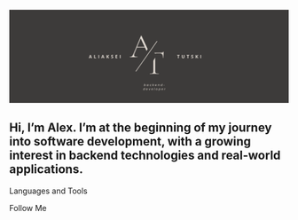 [![Header](https://github.com/fl1ker/fl1ker/blob/main/assets/Black%20Minimalist%20Business%20Name%20Twitter%20Header.png)](https://github.com/fl1ker)

## Hi, I’m Alex. I’m at the beginning of my journey into software development, with a growing interest in backend technologies and real-world applications.

Languages and Tools

Follow Me